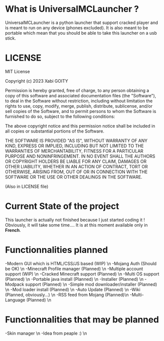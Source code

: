# What is UniversalMCLauncher ?
UniversalMCLauncher is a python launcher that support cracked player and is meant to run on any device (phones excluded).
It is also meant to be portable which mean that you should be able to take this launcher on a usb stick.

# LICENSE

MIT License

Copyright (c) 2023 Xabi GOITY

Permission is hereby granted, free of charge, to any person obtaining a copy
of this software and associated documentation files (the "Software"), to deal
in the Software without restriction, including without limitation the rights
to use, copy, modify, merge, publish, distribute, sublicense, and/or sell
copies of the Software, and to permit persons to whom the Software is
furnished to do so, subject to the following conditions:

The above copyright notice and this permission notice shall be included in all
copies or substantial portions of the Software.

THE SOFTWARE IS PROVIDED "AS IS", WITHOUT WARRANTY OF ANY KIND, EXPRESS OR
IMPLIED, INCLUDING BUT NOT LIMITED TO THE WARRANTIES OF MERCHANTABILITY,
FITNESS FOR A PARTICULAR PURPOSE AND NONINFRINGEMENT. IN NO EVENT SHALL THE
AUTHORS OR COPYRIGHT HOLDERS BE LIABLE FOR ANY CLAIM, DAMAGES OR OTHER
LIABILITY, WHETHER IN AN ACTION OF CONTRACT, TORT OR OTHERWISE, ARISING FROM,
OUT OF OR IN CONNECTION WITH THE SOFTWARE OR THE USE OR OTHER DEALINGS IN THE
SOFTWARE.

(Also in LICENSE file)

# Current State of the project
This launcher is actually not finished because I just started coding it !
Obviously, it will take some time....
It is at this moment available only in __French__.

# Functionnalities planned
-Modern GUI which is HTML/CSS/JS based (WIP) \n
-Mojang Auth (Should be OK) \n
-Minecraft Profile manager (Planned) \n
-Multiple account support (WIP) \n
-Cracked Minecraft support (Planned) \n
-Multi OS support (Planned) \n
-Portable java install (Planned) \n
-Installer (Planned) \n
-Modpack support (Planned) \n
-Simple mod downloader/installer (Planned) \n
-Mod loader install (Planned) \n
-Auto Update (Planned) \n
-Wiki (Planned, obviously...) \n
-RSS feed from Mojang (Planned)\n
-Multi-Language (Planned) \n

# Functionnalities that may be planned

-Skin manager \n
-Idea from peaple :) \n